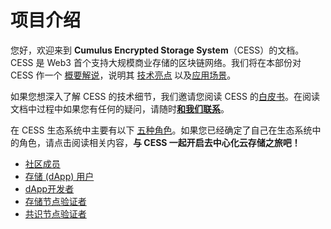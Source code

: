 # 项目介绍

您好，欢迎来到 **Cumulus Encrypted Storage System**（CESS）的文档。CESS 是 Web3 首个支持大规模商业存储的区块链网络。我们将在本部份对 CESS 作一个 [概要解说](introduction/what-is-cess.md)，说明其 [技术亮点](introduction/technical-highlight.md) 以及[应用场景](introduction/use-cases.md)。

如果您想深入了解 CESS 的技术细节，我们邀请您阅读 CESS 的[白皮书](introduction/whitepaper.md)。在阅读文档中过程中如果您有任何的疑问，请随时[**和我们联系**](introduction/contact.md)。

在 CESS 生态系统中主要有以下 [五种角色](user-roles.md)。如果您已经确定了自己在生态系统中的角色，请点击阅读相关内容，**与 CESS 一起开启去中心化云存储之旅吧！**

* [社区成员](community/)
* [存储 (dApp) 用户](user/)
* [dApp开发者](developer/)
* [存储节点验证者](storage-node/)
* [共识节点验证者](consensus-node/)
